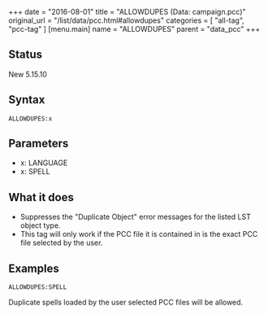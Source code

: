 +++
date = "2016-08-01"
title = "ALLOWDUPES (Data: campaign.pcc)"
original_url = "/list/data/pcc.html#allowdupes"
categories = [ "all-tag", "pcc-tag" ]
[menu.main]
    name = "ALLOWDUPES"
    parent = "data_pcc"
+++

## Status

New 5.15.10

## Syntax

`ALLOWDUPES:x`

## Parameters

-   x: LANGUAGE
-   x: SPELL



What it does
------------

-   Suppresses the "Duplicate Object" error messages for the listed LST
    object type.
-   This tag will only work if the PCC file it is contained in is the
    exact PCC file selected by the user.

Examples
--------

`ALLOWDUPES:SPELL`

Duplicate spells loaded by the user selected PCC files will be allowed.

